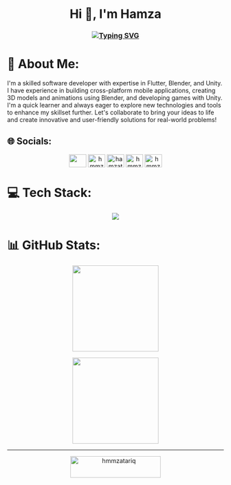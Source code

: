 <h1 align="center">Hi 👋, I'm Hamza</h1>
<h3 align="center"><a href="https://git.io/typing-svg"><img src="https://readme-typing-svg.demolab.com?font=Roboto&size=40&duration=3000&pause=1000&color=F7F7F7&center=true&vCenter=true&width=435&lines=I+am+a+Flutter+Developer;I+am+a+3D+Developer;I+am+a+Game+Developer" alt="Typing SVG" /></a></h3>

# 💫 About Me:
I'm a skilled software developer with expertise in Flutter, Blender, and Unity. I have experience in building cross-platform mobile applications, creating 3D models and animations using Blender, and developing games with Unity. I'm a quick learner and always eager to explore new technologies and tools to enhance my skillset further. Let's collaborate to bring your ideas to life and create innovative and user-friendly solutions for real-world problems!


## 🌐 Socials:
<p align="center">
<a href="https://linkedin.com/in/hamza-tariq--software-developer-expert" target="blank"><img align="center" src="https://skillicons.dev/icons?i=linkedin" height="30" width="40" /></a>
<a href="https://instagram.com/hmmza_tariq" target="blank"><img align="center" src="https://skillicons.dev/icons?i=instagram" alt="hmmza_tariq" height="30" width="40" /></a>
<a href="https://www.behance.net/hamzatariq45" target="blank"><img align="center" src="https://raw.githubusercontent.com/rahuldkjain/github-profile-readme-generator/master/src/images/icons/Social/behance.svg" alt="hamzatariq45" height="30" width="40" /></a>
<a href="https://discord.gg/hmmza_tariq" target="blank"><img align="center" src="https://skillicons.dev/icons?i=discord" alt="hmmza_tariq" height="30" width="40" /></a>
  <a href="https://discord.gg/hmmza_tariq](https://sketchfab.com/Hamza_Tariq/" target="blank"><img align="center" src="https://static.sketchfab.com/img/press/logos/sketchfab-logo.svg" alt="hmmza_tariq" height="30" width="40" /></a>
</p>

# 💻 Tech Stack:
<p align="center">
  <a href="https://skillicons.dev">
    <img src="https://skillicons.dev/icons?i=blender,cpp,cs,html,css,dart,flutter,firebase,java,js,kotlin,unity,unreal" />
  </a>
</p>


# 📊 GitHub Stats:
<p align="center">
<img height="200px" src="https://github-readme-streak-stats.herokuapp.com/?user=Hmmza-Tariq&theme=radical&hide_border=false">
</p>
<p align="center">
<img height="200px" src="https://github-readme-stats-sigma-five.vercel.app/api/top-langs/?username=Hmmza-Tariq&theme=radical&hide_border=false&include_all_commits=true&count_private=false&layout=compact">
</p>

---
<!--[![](https://visitcount.itsvg.in/api?id=Hmmza-Tariq&icon=0&color=0)](https://visitcount.itsvg.in)-->

  <!--## 💰 :)-->
<p  align="center"> <a href="https://www.buymeacoffee.com/hmmzatariq"> <img align="center" src="https://cdn.buymeacoffee.com/buttons/v2/default-yellow.png" height="50" width="210" alt="hmmzatariq" /></a></p><br><br>
